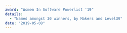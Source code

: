 ```yaml
---
award: "Women In Software Powerlist '19"
details:
  - "Named amongst 30 winners, by Makers and Level39"
date: "2019-05-08"
---
```

